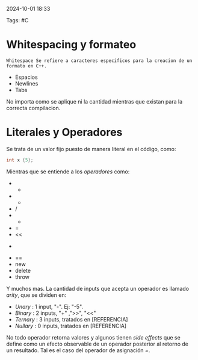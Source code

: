 2024-10-01 18:33

Tags: #C 

# Whitespacing y formateo

	Whitespace Se refiere a caracteres especificos para la creacion de un formato en C++.
* Espacios 
* Newlines 
* Tabs 

No importa como se aplique ni la cantidad mientras que existan para la correcta compilacion.

# Literales y Operadores 

Se trata de un valor fijo puesto de manera literal en el código, como:

```C++
int x {5};
```

Mientras que se entiende a los _operadores_  como:
* +
* -
* /
* *
* =
* <<
* >>
* ==
* new
* delete
* throw

Y muchos mas. La cantidad de inputs que acepta un operador es llamado _arity_, que se dividen en:
* _Unary_  : 1 input, "-". Ej: "-5".
* _Binary_  : 2 inputs, "+" ,">>", "<<"
* _Ternary_  : 3 inputs, tratados en [REFERENCIA] 
* _Nullary_  : 0 inputs, tratados en [REFERENCIA]

No todo operador retorna valores y algunos tienen _side effects_ que se define como un efecto observable de un operador posterior al retorno de un resultado. Tal es el caso del operador de asignación _=_.

